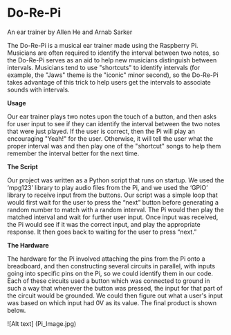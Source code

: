 # Do-Re-Pi
An ear trainer by Allen He and Arnab Sarker

The Do-Re-Pi is a musical ear trainer made using the Raspberry Pi. Musicians are often required to identify the interval between two notes, so the Do-Re-Pi serves as an aid to help new musicians distinguish between intervals. Musicians tend to use "shortcuts" to identify intervals (for example, the "Jaws" theme is the "iconic" minor second), so the Do-Re-Pi takes advantage of this trick to help users get the intervals to associate sounds with intervals.

__Usage__

Our ear trainer plays two notes upon the touch of a button, and then asks for user input to see if they can identify the interval between the two notes that were just played. If the user is correct, then the Pi will play an encouraging "Yeah!" for the user. Otherwise, it will tell the user what the proper interval was and then play one of the "shortcut" songs to help them remember the interval better for the next time.

__The Script__

Our project was written as a Python script that runs on startup. We used the ‘mpg123’ library to play audio files from the Pi, and we used the ‘GPIO’ library to receive input from the buttons. Our script was a simple loop that would first wait for the user to press the “next” button before generating a random number to match with a random interval. The Pi would then play the matched interval and wait for further user input. Once input was received, the Pi would see if it was the correct input, and play the appropriate response. It then goes back to waiting for the user to press “next.” 

__The Hardware__

The hardware for the Pi involved attaching the pins from the Pi onto a breadboard, and then constructing several circuits in parallel, with inputs going into specific pins on the Pi, so we could identify them in our code. Each of these circuits used a button which was connected to ground in such a way that whenever the button was pressed, the input for that part of the circuit would be grounded. We could then figure out what a user's input was based on which input had 0V as its value. The final product is shown below.

![Alt text] (Pi_Image.jpg) 
